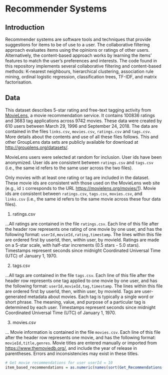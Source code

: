 # Recommender Systems
## Introduction
Recommender systems are software tools and techniques that provide suggestions for items to be of use to a user. The collaborative filtering approach evaluates items using the opinions or ratings of other users. Alternatively, the content-based approach works by learning the items’ features to match the user’s preferences and interests. The code found in this repository implements several collaborative filtering and content-based methods: K-nearest neighbours, hierarchical clustering, association rule mining, ordinal logistic regression, classification trees, TF-IDF, and matrix factorisation.

## Data
This dataset describes 5-star rating and free-text tagging activity from [MovieLens](http://movielens.org), a movie recommendation service. It contains 100836 ratings and 3683 tag applications across 9742 movies. These data were created by 610 users between March 29, 1996 and September 24, 2018. The data are contained in the files `links.csv`, `movies.csv`, `ratings.csv` and `tags.csv`. More details about the contents and use of all these files follows. This and other GroupLens data sets are publicly available for download at <http://grouplens.org/datasets/>.

MovieLens users were selected at random for inclusion. User ids have been anonymized. User ids are consistent between `ratings.csv` and `tags.csv` (i.e., the same id refers to the same user across the two files).

Only movies with at least one rating or tag are included in the dataset. These movie ids are consistent with those used on the MovieLens web site (e.g., id `1` corresponds to the URL <https://movielens.org/movies/1>). Movie ids are consistent between `ratings.csv`, `tags.csv`, `movies.csv`, and `links.csv` (i.e., the same id refers to the same movie across these four data files).


1. ratings.csv


...All ratings are contained in the file `ratings.csv`. Each line of this file after the header row represents one rating of one movie by one user, and has the following format: `userId,movieId,rating,timestamp`. The lines within this file are ordered first by userId, then, within user, by movieId. Ratings are made on a 5-star scale, with half-star increments (0.5 stars - 5.0 stars). Timestamps represent seconds since midnight Coordinated Universal Time (UTC) of January 1, 1970.

2. tags.csv

...All tags are contained in the file `tags.csv`. Each line of this file after the header row represents one tag applied to one movie by one user, and has the following format: `userId,movieId,tag,timestamp`. The lines within this file are ordered first by userId, then, within user, by movieId. Tags are user-generated metadata about movies. Each tag is typically a single word or short phrase. The meaning, value, and purpose of a particular tag is determined by each user. Timestamps represent seconds since midnight Coordinated Universal Time (UTC) of January 1, 1970.

3. movies.csv

... Movie information is contained in the file `movies.csv`. Each line of this file after the header row represents one movie, and has the following format: `movieId,title,genres`. Movie titles are entered manually or imported from <https://www.themoviedb.org/>, and include the year of release in parentheses. Errors and inconsistencies may exist in these titles.

```R
# Get movie recommendations for user userId = 10
item_based_recommendations = as.numeric(names(sort(Get_Recommendations(userId = 10, W = W_items)[is.na(R[10,])], decreasing = TRUE)))
```
